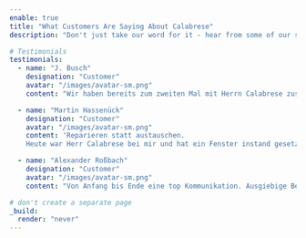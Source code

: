 ```yaml
---
enable: true
title: "What Customers Are Saying About Calabrese"
description: "Don't just take our word for it - hear from some of our satisfied users!  Check out some of our testimonials below to see what others are saying about Calabrese."

# Testimonials
testimonials:
  - name: "J. Busch"
    designation: "Customer"
    avatar: "/images/avatar-sm.png"
    content: "Wir haben bereits zum zweiten Mal mit Herrn Calabrese zusammengearbeitet. Er und sein Team haben für uns mehrere Arbeiten im Rahmen einer Hausrenovierung ausgeführt. Die Kommunikation und Flexibilität von Herrn Calabrese sowie die Ausführung der Arbeiten haben unsere bereits schon hohen Erwartungen (vom letzten Mal) übertroffen. Wir werden uns bei zukünftig anfallenden Arbeiten immer wieder an Herrn Calabrese und sein Team wenden und können ihn bedenkenlos weiterempfehlen. Hohe Qualität zu fairen Preisen!."

  - name: "Martin Hassenück"
    designation: "Customer"
    avatar: "/images/avatar-sm.png"
    content: 'Reparieren statt austauschen.
    Heute war Herr Calabrese bei mir und hat ein Fenster instand gesetzt. Andere Handwerker winken bei 30 Jahre alten Fenstern ab und behaupten "die müssen ausgetauscht werden" aber nicht Herr Calabrese. Böden mit mitgebrachten Decken geschützt, Fensterflügel ausgehängt, Verschraubungen erneuert, Fensterflügel wieder eingesetzt...so stelle ich mir ein Handwerker vor. Nachdem die "Baustelle" von Ihm gesäubert wurde verschwand Herr Cabrese nach nicht mal einer Stunde. Ich kann diese Firma uneingeschränkt empfehlen und lasse mal 5 Sterne da die hat er sich verdient...schade das es solche Firmen fast nicht mehr gibt.'

  - name: "Alexander Roßbach"
    designation: "Customer"
    avatar: "/images/avatar-sm.png"
    content: "Von Anfang bis Ende eine top Kommunikation. Ausgiebige Beratung, individuell und professionell. Dazu eine Umsetzung geprägt von hoher Qualität, Zuverlässigkeit und einem reibungslosen Ablauf. Wir sind rundum zufrieden."

# don't create a separate page
_build:
  render: "never"
---
```


